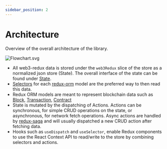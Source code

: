 ```yaml
---
sidebar_position: 2
---
```


# Architecture

Overview of the overall architecture of the library.

![Flowchart.svg](/img/web3-redux-flowchart.svg)

-   All web3-redux data is stored under the `web3Redux` slice of the store as a normalized json store (State). The overall interface of the state can be found under [State](../web3-redux-reference/interfaces/State.md).
-   [Selectors](https://github.com/reduxjs/reselect) for each [redux-orm](https://github.com/redux-orm/redux-orm) model are the preferred way to then read this data.
-   Redux ORM models are meant to represent blockchain data such as [Block](../web3-redux-reference/interfaces/Block.BlockHeader.md), [Transaction](../web3-redux-reference/interfaces/Transaction.Transaction-1.md), [Contract](../web3-redux-reference/interfaces/Contract.Contract-1.md)
-   State is mutated by the dispatching of Actions. Actions can be synchronous, for simple CRUD operations on the state, or asynchronous, for network fetch operations. Async actions are handled by [redux-saga](https://github.com/redux-saga/redux-saga) and will usually dispatched a new CRUD action after fetching data.
-   Hooks such as `useDispatch` and `useSelector`, enable Redux components to use the React Context API to read/write to the store by combining selectors and actions.
